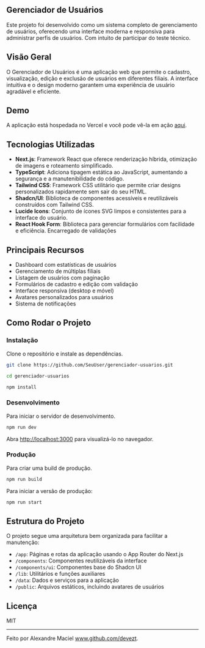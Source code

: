 ## Gerenciador de Usuários

Este projeto foi desenvolvido como um sistema completo de gerenciamento de usuários, oferecendo uma interface moderna e responsiva para administrar perfis de usuários. Com intuito de participar do teste técnico.

## Visão Geral

O Gerenciador de Usuários é uma aplicação web que permite o cadastro, visualização, edição e exclusão de usuários em diferentes filiais. A interface intuitiva e o design moderno garantem uma experiência de usuário agradável e eficiente.

## Demo

A aplicação está hospedada no Vercel e você pode vê-la em ação [aqui](https://project-frontend-test.vercel.app/usuarios).

## Tecnologias Utilizadas

- **Next.js**: Framework React que oferece renderização híbrida, otimização de imagens e roteamento simplificado.
- **TypeScript**: Adiciona tipagem estática ao JavaScript, aumentando a segurança e a manutenibilidade do código.
- **Tailwind CSS**: Framework CSS utilitário que permite criar designs personalizados rapidamente sem sair do seu HTML.
- **Shadcn/UI**: Biblioteca de componentes acessíveis e reutilizáveis construídos com Tailwind CSS.
- **Lucide Icons**: Conjunto de ícones SVG limpos e consistentes para a interface do usuário.
- **React Hook Form**: Biblioteca para gerenciar formulários com facilidade e eficiência. Encarregado de validações

## Principais Recursos

- Dashboard com estatísticas de usuários
- Gerenciamento de múltiplas filiais
- Listagem de usuários com paginação
- Formulários de cadastro e edição com validação
- Interface responsiva (desktop e móvel)
- Avatares personalizados para usuários
- Sistema de notificações

## Como Rodar o Projeto

### Instalação

Clone o repositório e instale as dependências.

```bash
git clone https://github.com/SeuUser/gerenciador-usuarios.git
```

```bash
cd gerenciador-usuarios
```

```bash
npm install
```

### Desenvolvimento

Para iniciar o servidor de desenvolvimento.

```bash
npm run dev
```

Abra [http://localhost:3000](http://localhost:3000) para visualizá-lo no navegador.

### Produção

Para criar uma build de produção.

```bash
npm run build
```

Para iniciar a versão de produção:

```bash
npm run start
```

## Estrutura do Projeto

O projeto segue uma arquitetura bem organizada para facilitar a manutenção:

- `/app`: Páginas e rotas da aplicação usando o App Router do Next.js
- `/components`: Componentes reutilizáveis da interface
- `/components/ui`: Componentes base do Shadcn UI
- `/lib`: Utilitários e funções auxiliares
- `/data`: Dados e serviços para a aplicação
- `/public`: Arquivos estáticos, incluindo avatares de usuários

## Licença

MIT

---

Feito por Alexandre Maciel www.github.com/devezt.
